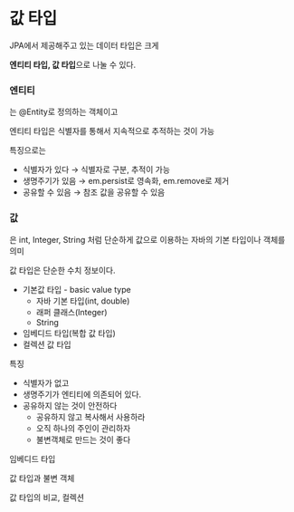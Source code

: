 # 값 타입

JPA에서 제공해주고 있는 데이터 타입은 크게

**엔티티 타입, 값 타입**으로 나눌 수 있다.



### 엔티티

는 @Entity로 정의하는 객체이고

엔티티 타입은 식별자를 통해서 지속적으로 추적하는 것이 가능

특징으로는

* 식별자가 있다 → 식별자로 구분, 추적이 가능
* 생명주기가 있음 → em.persist로 영속화, em.remove로 제거
* 공유할 수 있음 → 참조 값을 공유할 수 있음



### 값

은 int, Integer, String 처럼 단순하게 값으로 이용하는 자바의 기본 타입이나 객체를 의미

값 타입은 단순한 수치 정보이다.

* 기본값 타입 - basic value type
  * 자바 기본 타입(int, double)
  * 래퍼 클래스(Integer)
  * String
* 임베디드 타입(복합 값 타입)
* 컬렉션 값 타입

특징

* 식별자가 없고
* 생명주기가 엔티티에 의존되어 있다.
* 공유하지 않는 것이 안전하다
  * 공유하지 않고 복사해서 사용하라
  * 오직 하나의 주인이 관리하자
  * 불변객체로 만드는 것이 좋다









임베디드 타입

값 타입과 불변 객체

값 타입의 비교, 컬렉션
